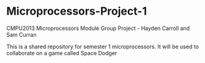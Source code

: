 # Microprocessors-Project-1
CMPU2013 Microprocessors Module Group Project - Hayden Carroll and Sam Curran

This is a shared repository for semester 1 microprocessors. 
It will be used to collaborate on a game called Space Dodger

